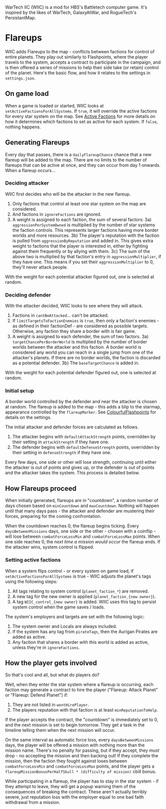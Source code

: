 WarTech IIC (WIIC) is a mod for HBS's Battletech computer game. It's inspired by the likes of WarTech, GalaxyAtWar, and RogueTech's PersistantMap.

# Flareups
WIIC adds Flareups to the map - conflicts between factions for control of entire planets. They play out similarly to Flashpoints, where the player travels to the system, accepts a contract to participate in the campaign, and is then offered a series of missions to help their side take (or retain) control of the planet. Here's the basic flow, and how it relates to the settings in `settings.json`.

## On game load
When a game is loaded or started, WIIC looks at `setActiveFactionsForAllSystems`. If `true`, it will override the active factions for every star system on the map. See [Active Factions](#setting-active-factions) for more details on how it determines which factions to set as active for each system. If `false`, nothing happens.

## Generating Flareups
Every day that passes, there is a `dailyFlareupChance` chance that a new flareup will be added to the map. There are no limits to the number of flareups that can be active at once, and they can occur from day 1 onwards. When a flareup occurs...

### Deciding attacker
WIIC first decides who will be the attacker in the new flareup.
1) Only factions that control at least one star system on the map are considered.
2) And factions in `ignoreFactions` are ignored.
3) A weight is assigned to each faction, the sum of several factors:
3a) `aggressionPerSystemOwned` is multiplied by the number of star systems the faction controls. This represents larger factions having more border worlds and more resources.
3b) The player's reputation with the faction is pulled from `aggressionByReputation` and added in. This gives extra weight to factions that the player is interested in, either by fighting against them frequently or by allying with them.
3c) The sum of the above two is multiplied by that faction's entry in `aggressionMultiplier`, if they have one. This means if you set their `aggressionMultiplier` to 0, they'll never attack people.

With the weight for each potential attacker figured out, one is selected at random.

### Deciding defender
With the attacker decided, WIIC looks to see where they will attack.
1) Factions in `cantBeAttacked`... can't be attacked.
2) If `limitTargetsToFactionEnemies` is `true`, then only a faction's enemies - as defined in their factionDef - are considered as possible targets. Otherwise, any faction they share a border with is fair game.
3) A weight is assigned to each defender, the sum of two factors.
3a) `targetChancePerBorderWorld` is multiplied by the number of border worlds between the attacker and this faction. A border world is considered any world you can reach in a single jump from one of the attacker's planets. If there are no border worlds, the faction is discarded as a potential defender.
3b) The `baseTargetChance` is added in.

With the weight for each potential defender figured out, one is selected at random.

### Initial setup
A border world controlled by the defender and near the attacker is chosen at random. The flareup is added to the map - this adds a blip to the starmap, appearance controlled by the `flareupMarker`. See [ColourfulFlashpoints](https://github.com/wmtorode/ColourfulFlashPoints) for details on the settings.

The initial attacker and defender forces are calculated as follows.
1) The attacker begins with `defaultAttackStrength` points, overridden by their setting in `attackStrength` if they have one.
2) The defender begins with `defaultDefenseStrength` points, overridden by their setting in `defenseStrength` if they have one.

Every few days, one side or other will lose strength, continuing until either the attacker is out of points and gives up, or the defender is out of points and the attacker takes the system. This process is detailed below.

## How Flareups proceed
When initially generated, flareups are in "countdown", a random number of days chosen based on `minCountdown` and `maxCountdown`. Nothing will happen until that many days pass - the attacker and defender are mustering their forces, preparing for the coming confrontation.

When the countdown reaches 0, the flareup begins ticking. Every `daysBetweenMissions` days, one side or the other - chosen with a coinflip - will lose between `combatForceLossMin` and `combatForceLossMax` points. When one side reaches 0, the *next time a mission would occur* the flareup ends. If the attacker wins, system control is flipped.

### Setting active factions
When a system flips control - or every system on game load, if `setActiveFactionsForAllSystems` is true - WIIC adjusts the planet's tags using the following steps:
1) All tags relating to system control (`planet_faction_*`) are removed.
2) A new tag for the new owner is applied (`planet_faction_{new owner}`).
3) A tag `WIIC_control_{new owner}` is added. WIIC uses this tag to persist system control when the game saves / loads.

The system's employers and targets are set with the following logic:
1) The system owner and Locals are always included.
2) If the system has any tag from `pirateTags`, then the Aurigan Pirates are added as active.
3) Any faction that shares a border with this world is added as active, unless they're in `ignoreFactions`.

## How the player gets involved
So that's cool and all, but what do players do?

Well, when they enter the star system where a flareup is occurring, each faction may generate a contract to hire the player ("Flareup: Attack Planet" or "Flareup: Defend Planet") if:
1) They are not listed in `wontHirePlayer`.
2) The players reputation with that faction is at least `minReputationToHelp`.

If the player accepts the contract, the "countdown" is immediately set to 0, and the next mission is set to begin tomorrow. They get a task in the timeline telling them when the next mission will occur.

On the same interval as automatic force loss, every `daysBetweenMissions` days, the player will be offered a mission with nothing more than the mission name. There's no penalty for passing, but if they accept, they *must* drop - no accepting the mission and then backing out! If they complete the mission, then the faction they fought against loses between `combatForceLossMin` and `combatForceLossMax` points, and the player gets a `flareupMissionBonusPerHalfSkull * (difficulty of mission)` cbill bonus.

While participating in a flareup, the player has to stay in the star system - if they attempt to leave, they will get a popup warning them of the consequences of breaking the contract. These aren't actually terribly severe, just reputation loss with the employer equal to one bad faith withdrawal from a mission.
